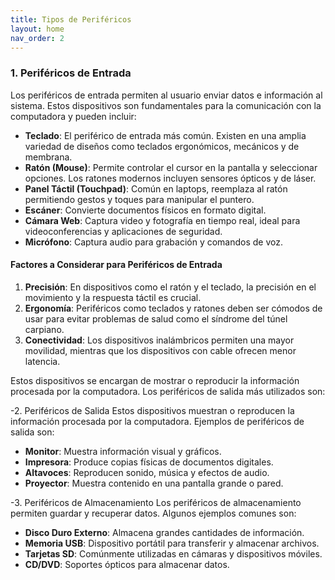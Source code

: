 ```yaml
---
title: Tipos de Periféricos
layout: home
nav_order: 2
---
```

### 1. Periféricos de Entrada

Los periféricos de entrada permiten al usuario enviar datos e información al sistema. Estos dispositivos son fundamentales para la comunicación con la computadora y pueden incluir:

- **Teclado**: El periférico de entrada más común. Existen en una amplia variedad de diseños como teclados ergonómicos, mecánicos y de membrana.
- **Ratón (Mouse)**: Permite controlar el cursor en la pantalla y seleccionar opciones. Los ratones modernos incluyen sensores ópticos y de láser.
- **Panel Táctil (Touchpad)**: Común en laptops, reemplaza al ratón permitiendo gestos y toques para manipular el puntero.
- **Escáner**: Convierte documentos físicos en formato digital.
- **Cámara Web**: Captura video y fotografía en tiempo real, ideal para videoconferencias y aplicaciones de seguridad.
- **Micrófono**: Captura audio para grabación y comandos de voz.

#### Factores a Considerar para Periféricos de Entrada

1. **Precisión**: En dispositivos como el ratón y el teclado, la precisión en el movimiento y la respuesta táctil es crucial.
2. **Ergonomía**: Periféricos como teclados y ratones deben ser cómodos de usar para evitar problemas de salud como el síndrome del túnel carpiano.
3. **Conectividad**: Los dispositivos inalámbricos permiten una mayor movilidad, mientras que los dispositivos con cable ofrecen menor latencia.



Estos dispositivos se encargan de mostrar o reproducir la información procesada por la computadora. Los periféricos de salida más utilizados son:

-2. Periféricos de Salida
Estos dispositivos muestran o reproducen la información procesada por la computadora. Ejemplos de periféricos de salida son:

- **Monitor**: Muestra información visual y gráficos.
- **Impresora**: Produce copias físicas de documentos digitales.
- **Altavoces**: Reproducen sonido, música y efectos de audio.
- **Proyector**: Muestra contenido en una pantalla grande o pared.

 -3. Periféricos de Almacenamiento
Los periféricos de almacenamiento permiten guardar y recuperar datos. Algunos ejemplos comunes son:

- **Disco Duro Externo**: Almacena grandes cantidades de información.
- **Memoria USB**: Dispositivo portátil para transferir y almacenar archivos.
- **Tarjetas SD**: Comúnmente utilizadas en cámaras y dispositivos móviles.
- **CD/DVD**: Soportes ópticos para almacenar datos.
